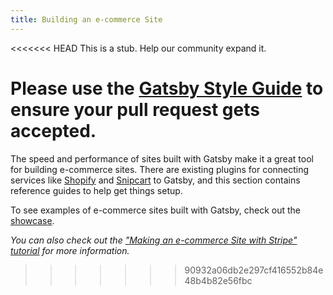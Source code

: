 ```yaml
---
title: Building an e-commerce Site
---
```


<<<<<<< HEAD
This is a stub. Help our community expand it.

Please use the [Gatsby Style Guide](/contributing/gatsby-style-guide/) to ensure your
pull request gets accepted.
=======
The speed and performance of sites built with Gatsby make it a great tool for building e-commerce sites. There are existing plugins for connecting services like [Shopify](/packages/gatsby-source-shopify/) and [Snipcart](/packages/gatsby-plugin-snipcart/) to Gatsby, and this section contains reference guides to help get things setup.

To see examples of e-commerce sites built with Gatsby, check out the [showcase](/showcase/?filters%5B0%5D=eCommerce).

<GuideList slug={props.slug} />

_You can also check out the ["Making an e-commerce Site with Stripe" tutorial](/tutorial/ecommerce-tutorial/) for more information._
>>>>>>> 90932a06db2e297cf416552b84e48b4b82e56fbc
